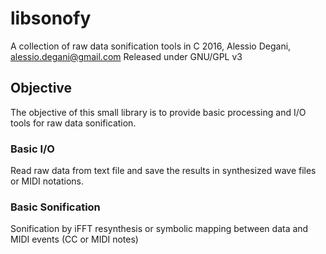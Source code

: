 # libsonofy
A collection of raw data sonification tools in C
2016, Alessio Degani, <alessio.degani@gmail.com>
Released under GNU/GPL v3

## Objective
The objective of this small library is to provide basic processing and I/O tools
for raw data sonification.

### Basic I/O
Read raw data from text file and save the results in synthesized wave files or MIDI notations.

### Basic Sonification
Sonification by iFFT resynthesis or symbolic mapping between data and MIDI events (CC or MIDI notes)